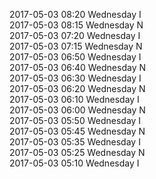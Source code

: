 2017-05-03 08:20 Wednesday  I  
2017-05-03 08:15 Wednesday  N  
2017-05-03 07:20 Wednesday  I  
2017-05-03 07:15 Wednesday  N  
2017-05-03 06:50 Wednesday  I  
2017-05-03 06:40 Wednesday  N  
2017-05-03 06:30 Wednesday  I  
2017-05-03 06:20 Wednesday  N  
2017-05-03 06:10 Wednesday  I  
2017-05-03 06:00 Wednesday  N  
2017-05-03 05:50 Wednesday  I  
2017-05-03 05:45 Wednesday  N  
2017-05-03 05:35 Wednesday  I  
2017-05-03 05:25 Wednesday  N  
2017-05-03 05:10 Wednesday  I  
